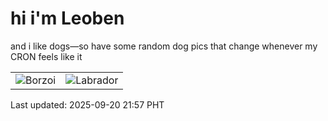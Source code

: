 # hi i'm Leoben

and i like dogs—so have some random dog pics that change whenever my CRON feels like it

|  |  |
|--------|----------|
| ![Borzoi](https://random-dog-vercel.vercel.app/api/random-borzoi?v=1758376638) | ![Labrador](https://random-dog-vercel.vercel.app/api/random-labrador?v=1758376638) |

Last updated: 2025-09-20 21:57 PHT
